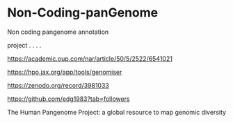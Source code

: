 # Non-Coding-panGenome
Non coding pangenome annotation 

project . . . .

https://academic.oup.com/nar/article/50/5/2522/6541021

https://hpo.jax.org/app/tools/genomiser   

https://zenodo.org/record/3981033  

https://github.com/edg1983?tab=followers

The Human Pangenome Project: a global
resource to map genomic diversity
